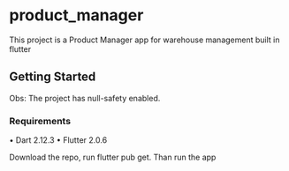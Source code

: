 # product_manager

This project is a Product Manager app for warehouse management built in flutter

## Getting Started
Obs: The project has null-safety enabled.
### Requirements
• Dart 2.12.3
• Flutter 2.0.6

Download the repo, run flutter pub get. Than run the app
